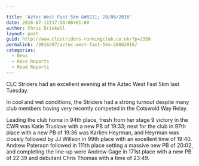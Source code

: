 ```yaml
---

title: 'Aztec West Fast 5km &#8211; 28/06/2016'
date: 2016-07-11T17:56:08+01:00
author: Chris Driskell
layout: post
guid: http://www.clcstriders-runningclub.co.uk/?p=2358
permalink: /2016/07/aztec-west-fast-5km-28062016/
categories:
  - News
  - Race Reports
  - Road Reports
---
```

CLC Striders had an excellent evening at the Aztec West Fast 5km last Tuesday.

In cool and wet conditions, the Striders had a strong turnout despite many club members having very recently competed in the Cotswold Way Relay.

Leading the club home in 94th place, fresh from her stage 9 victory in the CWR was Katie Truslove with a new PB of 19:33; next for the club in 97th place with a new PB of 19:36 was Karlien Heyrman, and Heyrman was closely followed by JJ Willson in 99th place with an excellent time of 19:40. Andrew Paterson followed in 111th place setting a massive new PB of 20:02, and completing the line-up were Andrew Gage in 171st place with a new PB of 22:39 and debutant Chris Thomas with a time of 23:49.